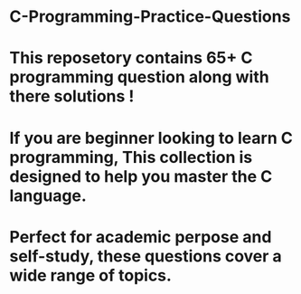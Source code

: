 # C-Programming-Practice-Questions
# This reposetory contains 65+ C programming question along with there solutions !
# If you are beginner looking to learn C programming, This collection is designed to help you master the C language.
# Perfect for academic perpose and self-study, these questions cover a wide range of topics.
